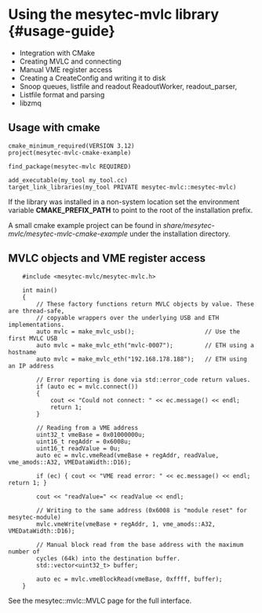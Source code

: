 Using the mesytec-mvlc library {#usage-guide}
=============================================

* Integration with CMake
* Creating MVLC and connecting
* Manual VME register access
* Creating a CreateConfig and writing it to disk
* Snoop queues, listfile and readout ReadoutWorker, readout_parser,
* Listfile format and parsing
* libzmq



Usage with cmake
----------------

    cmake_minimum_required(VERSION 3.12)
    project(mesytec-mvlc-cmake-example)

    find_package(mesytec-mvlc REQUIRED)

    add_executable(my_tool my_tool.cc)
    target_link_libraries(my_tool PRIVATE mesytec-mvlc::mesytec-mvlc)

If the library was installed in a non-system location set the environment
variable **CMAKE_PREFIX_PATH** to point to the root of the installation prefix.

A small cmake example project can be found in
*share/mesytec-mvlc/mesytec-mvlc-cmake-example* under the installation directory.

MVLC objects and VME register access
------------------------------------

~~~~~~~~~~~~~~~~~~~~~~~~~~~~~~~~~~~~~~~~~~~~~~~~~~~~~~~~~~~~~~~~~~~~~~~~~~~~~~~~~~~~~{.cc}
    #include <mesytec-mvlc/mesytec-mvlc.h>

    int main()
    {
        // These factory functions return MVLC objects by value. These are thread-safe,
        // copyable wrappers over the underlying USB and ETH implementations.
        auto mvlc = make_mvlc_usb();                    // Use the first MVLC USB
        auto mvlc = make_mvlc_eth("mvlc-0007");         // ETH using a hostname
        auto mvlc = make_mvlc_eth("192.168.178.188");   // ETH using an IP address

        // Error reporting is done via std::error_code return values.
        if (auto ec = mvlc.connect())
        {
            cout << "Could not connect: " << ec.message() << endl;
            return 1;
        }

        // Reading from a VME address
        uint32_t vmeBase = 0x01000000u;
        uint16_t regAddr = 0x6008u;
        uint16_t readValue = 0u;
        auto ec = mvlc.vmeRead(vmeBase + regAddr, readValue, vme_amods::A32, VMEDataWidth::D16);

        if (ec) { cout << "VME read error: " << ec.message() << endl; return 1; }

        cout << "readValue=" << readValue << endl;

        // Writing to the same address (0x6008 is "module reset" for mesytec-module)
        mvlc.vmeWrite(vmeBase + regAddr, 1, vme_amods::A32, VMEDataWidth::D16);

        // Manual block read from the base address with the maximum number of
        cycles (64k) into the destination buffer.
        std::vector<uint32_t> buffer;

        auto ec = mvlc.vmeBlockRead(vmeBase, 0xffff, buffer);
    }
~~~~~~~~~~~~~~~~~~~~~~~~~~~~~~~~~~~~~~~~~~~~~~~~~~~~~~~~~~~~~~~~~~~~~~~~~~~~~~~~~~~~~

See the mesytec::mvlc::MVLC page for the full interface.

